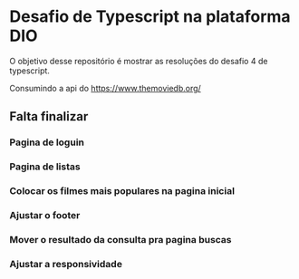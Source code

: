 # Desafio de Typescript na plataforma DIO
  
O objetivo desse repositório é mostrar as resoluções do desafio 4 de typescript.

Consumindo a api do https://www.themoviedb.org/

## Falta finalizar 

### Pagina de loguin
### Pagina de listas
### Colocar os filmes mais populares na pagina inicial 
### Ajustar o footer
### Mover o resultado da consulta pra pagina buscas 
### Ajustar a responsividade
